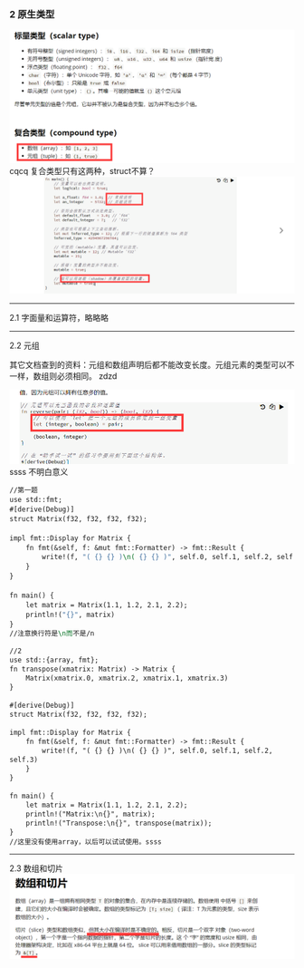 ### 2 原生类型
![](images/2021-07-11-02-43-01.png)
cqcq 复合类型只有这两种，struct不算？
![](images/2021-07-11-17-33-44.png)
***

2.1 字面量和运算符，略略略
***

2.2 元组

其它文档查到的资料：元组和数组声明后都不能改变长度。元组元素的类型可以不一样，数组则必须相同。 zdzd

![](images/2021-07-11-17-46-51.png)
ssss 不明白意义
```1
//第一题
use std::fmt;
#[derive(Debug)]
struct Matrix(f32, f32, f32, f32);

impl fmt::Display for Matrix {
    fn fmt(&self, f: &mut fmt::Formatter) -> fmt::Result {
        write!(f, "( {} {} )\n( {} {} )", self.0, self.1, self.2, self.3)  //mark
    }
}

fn main() {
    let matrix = Matrix(1.1, 1.2, 2.1, 2.2);
    println!("{}", matrix)
}
//注意换行符是\n而不是/n
```
```
//2
use std::{array, fmt};
fn transpose(xmatrix: Matrix) -> Matrix {
    Matrix(xmatrix.0, xmatrix.2, xmatrix.1, xmatrix.3)
}

#[derive(Debug)]
struct Matrix(f32, f32, f32, f32);

impl fmt::Display for Matrix {
    fn fmt(&self, f: &mut fmt::Formatter) -> fmt::Result {
        write!(f, "( {} {} )\n( {} {} )", self.0, self.1, self.2, self.3)
    }
}

fn main() {
    let matrix = Matrix(1.1, 1.2, 2.1, 2.2);
    println!("Matrix:\n{}", matrix);
    println!("Transpose:\n{}", transpose(matrix));
}
//这里没有使用array，以后可以试试使用。ssss
```
---
2.3 数组和切片
![](images/2021-07-11-18-57-44.png)

